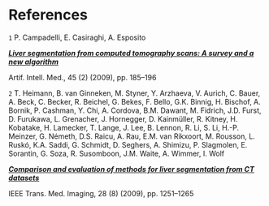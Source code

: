 # References

`1` P. Campadelli, E. Casiraghi, A. Esposito

[***Liver segmentation from computed tomography scans: A survey and a new algorithm***](http://www.sciencedirect.com/science/article/pii/S0933365708001425)

Artif. Intell. Med., 45 (2) (2009), pp. 185–196


`2` T. Heimann, B. van Ginneken, M. Styner, Y. Arzhaeva, V. Aurich, C. Bauer, A. Beck, C. Becker, R. Beichel, G. Bekes, F. Bello, G.K. Binnig, H. Bischof, A. Bornik, P. Cashman, Y. Chi, A. Cordova, B.M. Dawant, M. Fidrich, J.D. Furst, D. Furukawa, L. Grenacher, J. Hornegger, D. Kainmüller, R. Kitney, H. Kobatake, H. Lamecker, T. Lange, J. Lee, B. Lennon, R. Li, S. Li, H.-P. Meinzer, G. Németh, D.S. Raicu, A. Rau, E.M. van Rikxoort, M. Rousson, L. Ruskó, K.A. Saddi, G. Schmidt, D. Seghers, A. Shimizu, P. Slagmolen, E. Sorantin, G. Soza, R. Susomboon, J.M. Waite, A. Wimmer, I. Wolf

[***Comparison and evaluation of methods for liver segmentation from CT datasets***](http://ieeexplore.ieee.org/xpl/articleDetails.jsp?arnumber=4781564)

IEEE Trans. Med. Imaging, 28 (8) (2009), pp. 1251–1265